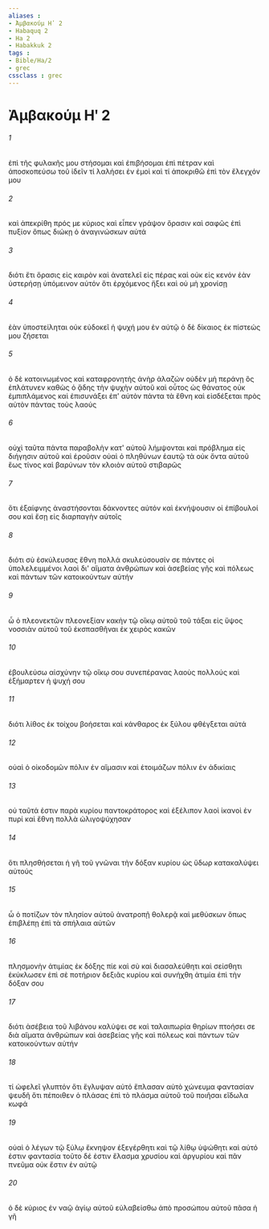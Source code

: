 ```yaml
---
aliases : 
- Ἀμβακούμ Ηʹ 2
- Habaquq 2
- Ha 2
- Habakkuk 2
tags : 
- Bible/Ha/2
- grec
cssclass : grec
---
```


# Ἀμβακούμ Ηʹ 2

###### 1
ἐπὶ τῆς φυλακῆς μου στήσομαι καὶ ἐπιβήσομαι ἐπὶ πέτραν καὶ ἀποσκοπεύσω τοῦ ἰδεῖν τί λαλήσει ἐν ἐμοὶ καὶ τί ἀποκριθῶ ἐπὶ τὸν ἔλεγχόν μου
###### 2
καὶ ἀπεκρίθη πρός με κύριος καὶ εἶπεν γράψον ὅρασιν καὶ σαφῶς ἐπὶ πυξίον ὅπως διώκῃ ὁ ἀναγινώσκων αὐτά
###### 3
διότι ἔτι ὅρασις εἰς καιρὸν καὶ ἀνατελεῖ εἰς πέρας καὶ οὐκ εἰς κενόν ἐὰν ὑστερήσῃ ὑπόμεινον αὐτόν ὅτι ἐρχόμενος ἥξει καὶ οὐ μὴ χρονίσῃ
###### 4
ἐὰν ὑποστείληται οὐκ εὐδοκεῖ ἡ ψυχή μου ἐν αὐτῷ ὁ δὲ δίκαιος ἐκ πίστεώς μου ζήσεται
###### 5
ὁ δὲ κατοινωμένος καὶ καταφρονητὴς ἀνὴρ ἀλαζών οὐδὲν μὴ περάνῃ ὃς ἐπλάτυνεν καθὼς ὁ ᾅδης τὴν ψυχὴν αὐτοῦ καὶ οὗτος ὡς θάνατος οὐκ ἐμπιπλάμενος καὶ ἐπισυνάξει ἐπ' αὐτὸν πάντα τὰ ἔθνη καὶ εἰσδέξεται πρὸς αὐτὸν πάντας τοὺς λαούς
###### 6
οὐχὶ ταῦτα πάντα παραβολὴν κατ' αὐτοῦ λήμψονται καὶ πρόβλημα εἰς διήγησιν αὐτοῦ καὶ ἐροῦσιν οὐαὶ ὁ πληθύνων ἑαυτῷ τὰ οὐκ ὄντα αὐτοῦ ἕως τίνος καὶ βαρύνων τὸν κλοιὸν αὐτοῦ στιβαρῶς
###### 7
ὅτι ἐξαίφνης ἀναστήσονται δάκνοντες αὐτόν καὶ ἐκνήψουσιν οἱ ἐπίβουλοί σου καὶ ἔσῃ εἰς διαρπαγὴν αὐτοῖς
###### 8
διότι σὺ ἐσκύλευσας ἔθνη πολλά σκυλεύσουσίν σε πάντες οἱ ὑπολελειμμένοι λαοὶ δι' αἵματα ἀνθρώπων καὶ ἀσεβείας γῆς καὶ πόλεως καὶ πάντων τῶν κατοικούντων αὐτήν
###### 9
ὦ ὁ πλεονεκτῶν πλεονεξίαν κακὴν τῷ οἴκῳ αὐτοῦ τοῦ τάξαι εἰς ὕψος νοσσιὰν αὐτοῦ τοῦ ἐκσπασθῆναι ἐκ χειρὸς κακῶν
###### 10
ἐβουλεύσω αἰσχύνην τῷ οἴκῳ σου συνεπέρανας λαοὺς πολλούς καὶ ἐξήμαρτεν ἡ ψυχή σου
###### 11
διότι λίθος ἐκ τοίχου βοήσεται καὶ κάνθαρος ἐκ ξύλου φθέγξεται αὐτά
###### 12
οὐαὶ ὁ οἰκοδομῶν πόλιν ἐν αἵμασιν καὶ ἑτοιμάζων πόλιν ἐν ἀδικίαις
###### 13
οὐ ταῦτά ἐστιν παρὰ κυρίου παντοκράτορος καὶ ἐξέλιπον λαοὶ ἱκανοὶ ἐν πυρί καὶ ἔθνη πολλὰ ὠλιγοψύχησαν
###### 14
ὅτι πλησθήσεται ἡ γῆ τοῦ γνῶναι τὴν δόξαν κυρίου ὡς ὕδωρ κατακαλύψει αὐτούς
###### 15
ὦ ὁ ποτίζων τὸν πλησίον αὐτοῦ ἀνατροπῇ θολερᾷ καὶ μεθύσκων ὅπως ἐπιβλέπῃ ἐπὶ τὰ σπήλαια αὐτῶν
###### 16
πλησμονὴν ἀτιμίας ἐκ δόξης πίε καὶ σὺ καὶ διασαλεύθητι καὶ σείσθητι ἐκύκλωσεν ἐπὶ σὲ ποτήριον δεξιᾶς κυρίου καὶ συνήχθη ἀτιμία ἐπὶ τὴν δόξαν σου
###### 17
διότι ἀσέβεια τοῦ λιβάνου καλύψει σε καὶ ταλαιπωρία θηρίων πτοήσει σε διὰ αἵματα ἀνθρώπων καὶ ἀσεβείας γῆς καὶ πόλεως καὶ πάντων τῶν κατοικούντων αὐτήν
###### 18
τί ὠφελεῖ γλυπτόν ὅτι ἔγλυψαν αὐτό ἔπλασαν αὐτὸ χώνευμα φαντασίαν ψευδῆ ὅτι πέποιθεν ὁ πλάσας ἐπὶ τὸ πλάσμα αὐτοῦ τοῦ ποιῆσαι εἴδωλα κωφά
###### 19
οὐαὶ ὁ λέγων τῷ ξύλῳ ἔκνηψον ἐξεγέρθητι καὶ τῷ λίθῳ ὑψώθητι καὶ αὐτό ἐστιν φαντασία τοῦτο δέ ἐστιν ἔλασμα χρυσίου καὶ ἀργυρίου καὶ πᾶν πνεῦμα οὐκ ἔστιν ἐν αὐτῷ
###### 20
ὁ δὲ κύριος ἐν ναῷ ἁγίῳ αὐτοῦ εὐλαβείσθω ἀπὸ προσώπου αὐτοῦ πᾶσα ἡ γῆ
